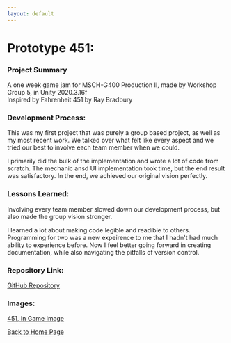 ```yaml
---
layout: default
---
```

# Prototype 451:

### Project Summary

A one week game jam for MSCH-G400 Production II, made by Workshop Group 5, in Unity 2020.3.16f
<br>
Inspired by Fahrenheit 451 by Ray Bradbury

### Development Process:

This was my first project that was purely a group based project, as well as my most recent work. We talked over what felt like every aspect and we tried our best to involve each team member when we could. <br>

I primarily did the bulk of the implementation and wrote a lot of code from scratch. The mechanic ansd UI implementation took time, but the end result was satisfactory. In the end, we achieved our original vision perfectly. 

### Lessons Learned:

Involving every team member slowed down our development process, but also made the group vision stronger. <br>

I learned a lot about making code legible and readible to others. Programming for two was a new expeirence to me that I hadn't had much ability to experience before. Now I feel better going forward in creating documentation, while also navigating the pitfalls of version control. 

### Repository Link:

[GitHub Repository](https://github.com/njager/WS0_GameJam)

### Images:
[451, In Game Image](./assets/images/prototype451.png)
<br>

[Back to Home Page](./)